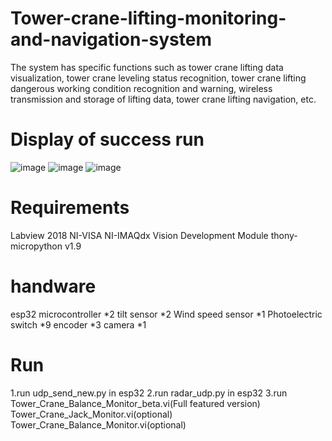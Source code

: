 # Tower-crane-lifting-monitoring-and-navigation-system
The system has specific functions such as tower crane lifting data visualization, tower crane leveling status recognition, tower crane lifting dangerous working condition recognition and warning, wireless transmission and storage of lifting data, tower crane lifting navigation, etc.
# Display of success run
![image](https://github.com/DrPeiXueFeng/Tower-crane-lifting-monitoring-and-navigation-system/tree/main/picture/1.png)
![image](https://github.com/DrPeiXueFeng/Tower-crane-lifting-monitoring-and-navigation-system/tree/main/picture/2.png)
![image](https://github.com/DrPeiXueFeng/Tower-crane-lifting-monitoring-and-navigation-system/tree/main/picture/3.png)
# Requirements
Labview 2018
NI-VISA
NI-IMAQdx
Vision Development Module
thony-micropython v1.9
# handware
esp32 microcontroller *2
tilt sensor *2
Wind speed sensor *1
Photoelectric switch *9
encoder *3
camera *1
# Run
1.run udp_send_new.py in esp32
2.run radar_udp.py in esp32
3.run Tower_Crane_Balance_Monitor_beta.vi(Full featured version)
Tower_Crane_Jack_Monitor.vi(optional)
Tower_Crane_Balance_Monitor.vi(optional)

